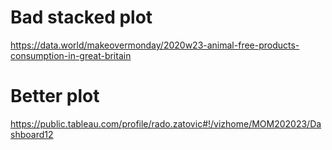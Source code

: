 # Bad stacked plot
https://data.world/makeovermonday/2020w23-animal-free-products-consumption-in-great-britain
# Better plot
https://public.tableau.com/profile/rado.zatovic#!/vizhome/MOM202023/Dashboard12
